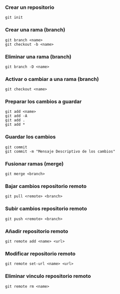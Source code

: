 ### Crear un repositorio

```shell
git init 
```

### Crear una rama (branch)

```shell
git branch <name>
git checkout -b <name>
```

### Eliminar una rama (branch)

```shell
git branch -D <name>
```

### Activar o cambiar a una rama (branch)

```shell
git checkout <name>
```

### Preparar los cambios a guardar

```shell
git add <name>
git add -A 
git add .
git add *
```

### Guardar los cambios 

```shell
git commit
git commit -m "Mensaje Descriptivo de los cambios"
```

### Fusionar ramas (merge)

```shell
git merge <branch>
```

### Bajar cambios repositorio remoto

```shell
git pull <remote> <branch>
```

### Subir cambios repositorio remoto

```shell
git push <remote> <branch>
```

### Añadir repositorio remoto

```shell
git remote add <name> <url>
```

### Modificar repositorio remoto

```shell
git remote set-url <name> <url>
```

### Eliminar vinculo repositorio remoto

```shell
git remote rm <name>
```